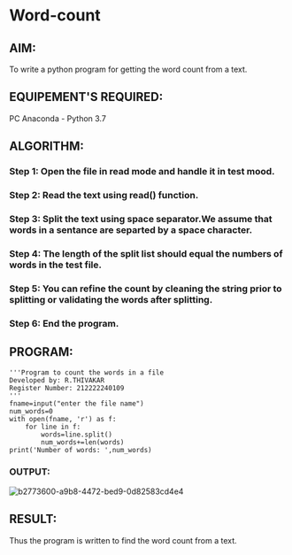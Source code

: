 # Word-count
## AIM:
To write a python program for getting the word count from a text.
## EQUIPEMENT'S REQUIRED: 
PC
Anaconda - Python 3.7
## ALGORITHM: 
### Step 1: Open the file in read mode and handle it in test mood.

### Step 2: Read the text using read() function.
 
### Step 3: Split the text using space separator.We assume that words in a sentance are separted by a space character.

### Step 4:   The length of the split list should equal the numbers of words in the test file.

### Step 5: You can refine the count by cleaning the string prior to splitting or validating the words after splitting.

### Step 6: End the program.

## PROGRAM:
```
'''Program to count the words in a file
Developed by: R.THIVAKAR
Register Number: 212222240109
'''
fname=input("enter the file name")
num_words=0
with open(fname, 'r') as f:
    for line in f:
        words=line.split()
        num_words+=len(words)
print('Number of words: ',num_words)
```

### OUTPUT:

![b2773600-a9b8-4472-bed9-0d82583cd4e4](https://github.com/ThivakarR/Word-count/assets/118707074/e9a3220d-3538-446b-813c-7cb223bf6d63)


## RESULT:
Thus the program is written to find the word count from a text.
